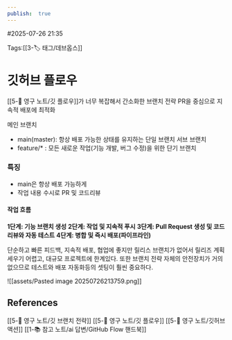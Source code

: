 ```yaml
---
publish:  true
---
```

#2025-07-26 21:35

Tags:[[3-🏷️ 태그/데브옵스]]

# 깃허브 플로우
[[5-💎 영구 노트/깃 플로우]]가 너무 복잡해서 간소화한 브랜치 전략 
PR을 중심으로 지속적 배포에 최적화

메인 브랜치
- main(master): 항상 배포 가능한 상태를 유지하는 단일 브랜치
서브 브랜치
- feature/* :  모든 새로운 작업(기능 개발, 버그 수정)을 위한 단기 브랜치
### 특징
- main은 항상 배포 가능하게
- 작업 내용 수시로 PR 및 코드리뷰
#### 작업 흐름

**1단계: 기능 브랜치 생성**
**2단계: 작업 및 지속적 푸시**
**3단계: Pull Request 생성 및 코드 리뷰와 자동 테스트**
**4단계: 병합 및 즉시 배포(파이프라인)**

단순하고 빠른 피드백, 지속적 배포, 협업에 좋지만
릴리스 브랜치가 없어서 릴리즈 계획 세우기 어렵고, 대규모 프로젝트에 한계있다.
또한 브랜치 전략 자체의 안전장치가 거의 없으므로 테스트와 배포 자동화등의 셋팅이 훨씬 중요하다.

![[assets/Pasted image 20250726213759.png]]

## References
 [[5-💎 영구 노트/깃 브랜치 전략]]
 [[5-💎 영구 노트/깃 플로우]]
 [[5-💎 영구 노트/깃허브 액션]]
 [[1-📚 참고 노트/ai 답변/GitHub Flow 핸드북]]